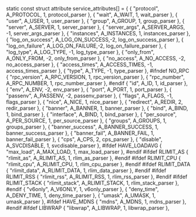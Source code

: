 static const struct attribute service_attributes[] =
{
   { "protocol",       A_PROTOCOL,       1,  protocol_parser        },
   { "wait",           A_WAIT,           1,  wait_parser            },
   { "user",           A_USER,           1,  user_parser            },
   { "group",          A_GROUP,          1,  group_parser           },
   { "server",         A_SERVER,         1,  server_parser          },
   { "server_args",    A_SERVER_ARGS,   -1,  server_args_parser     },
   { "instances",      A_INSTANCES,      1,  instances_parser       },
   { "log_on_success", A_LOG_ON_SUCCESS,-2,  log_on_success_parser  },
   { "log_on_failure", A_LOG_ON_FAILURE,-2,  log_on_failure_parser  },
   { "log_type",       A_LOG_TYPE,      -1,  log_type_parser        },
   { "only_from",      A_ONLY_FROM,     -2,  only_from_parser       },
   { "no_access",      A_NO_ACCESS,     -2,  no_access_parser       },
   { "access_times",   A_ACCESS_TIMES,  -1,  access_times_parser    },
   { "type",           A_TYPE,          -1,  type_parser            },
#ifndef NO_RPC
   { "rpc_version",    A_RPC_VERSION,    1,  rpc_version_parser     },
   { "rpc_number",     A_RPC_NUMBER,     1,  rpc_number_parser      },
#endif
   { "id",             A_ID,             1,  id_parser              },
   { "env",            A_ENV,           -2,  env_parser             },
   { "port",           A_PORT,           1,  port_parser            },
   { "passenv",        A_PASSENV,       -2,  passenv_parser         },
   { "flags",          A_FLAGS,         -1,  flags_parser           },
   { "nice",           A_NICE,           1,  nice_parser            },
   { "redirect",       A_REDIR,          2,  redir_parser           },
   { "banner",         A_BANNER,         1,  banner_parser          },
   { "bind",           A_BIND,           1,  bind_parser            },
   { "interface",      A_BIND,           1,  bind_parser            },
   { "per_source",     A_PER_SOURCE,     1,  per_source_parser      },
   { "groups",         A_GROUPS,         1,  groups_parser          },
   { "banner_success", A_BANNER_SUCCESS, 1,  banner_success_parser  },
   { "banner_fail",    A_BANNER_FAIL,    1,  banner_fail_parser     },
   { "cps",            A_CPS,            2,  cps_parser             },
   { "disable",        A_SVCDISABLE,     1,  svcdisable_parser      },
#ifdef HAVE_LOADAVG
   { "max_load",       A_MAX_LOAD,       1,  max_load_parser        },
#endif
#ifdef RLIMIT_AS
   { "rlimit_as",      A_RLIMIT_AS,      1,  rlim_as_parser         },
#endif
#ifdef RLIMIT_CPU
   { "rlimit_cpu",     A_RLIMIT_CPU,     1,  rlim_cpu_parser        },
#endif
#ifdef RLIMIT_DATA
   { "rlimit_data",    A_RLIMIT_DATA,    1,  rlim_data_parser       },
#endif
#ifdef RLIMIT_RSS
   { "rlimit_rss",     A_RLIMIT_RSS,     1,  rlim_rss_parser        },
#endif
#ifdef RLIMIT_STACK
   { "rlimit_stack",   A_RLIMIT_STACK,   1,  rlim_stack_parser      },
#endif
   { "v6only",         A_V6ONLY,         1,  v6only_parser          },
   { "deny_time",      A_DENY_TIME,      1,  deny_time_parser       },
   { "umask",          A_UMASK,          1,  umask_parser           },
#ifdef HAVE_MDNS
   { "mdns",           A_MDNS,           1,  mdns_parser            },
#endif
#ifdef LIBWRAP
   { "libwrap",        A_LIBWRAP,        1, libwrap_parser          },
